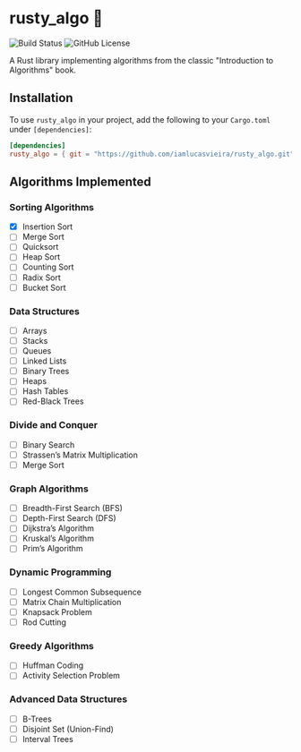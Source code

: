 # rusty_algo 🦀
![Build Status](https://github.com/iamlucasvieira/rusty_algo/actions/workflows/rust.yml/badge.svg)
![GitHub License](https://img.shields.io/github/license/iamlucasvieira/rusty_algo?link=https%3A%2F%2Fgithub.com%2Fiamlucasvieira%2Frusty_algo%2Fblob%2Fmain%2FLICENSE)


A Rust library implementing algorithms from the classic "Introduction to Algorithms" book.

## Installation

To use `rusty_algo` in your project, add the following to your `Cargo.toml` under `[dependencies]`:

```toml
[dependencies]
rusty_algo = { git = "https://github.com/iamlucasvieira/rusty_algo.git" }
```

## Algorithms Implemented

### Sorting Algorithms
- [x] Insertion Sort
- [ ] Merge Sort
- [ ] Quicksort
- [ ] Heap Sort
- [ ] Counting Sort
- [ ] Radix Sort
- [ ] Bucket Sort

### Data Structures
- [ ] Arrays
- [ ] Stacks
- [ ] Queues
- [ ] Linked Lists
- [ ] Binary Trees
- [ ] Heaps
- [ ] Hash Tables
- [ ] Red-Black Trees

### Divide and Conquer
- [ ] Binary Search
- [ ] Strassen’s Matrix Multiplication
- [ ] Merge Sort

### Graph Algorithms
- [ ] Breadth-First Search (BFS)
- [ ] Depth-First Search (DFS)
- [ ] Dijkstra’s Algorithm
- [ ] Kruskal’s Algorithm
- [ ] Prim’s Algorithm

### Dynamic Programming
- [ ] Longest Common Subsequence
- [ ] Matrix Chain Multiplication
- [ ] Knapsack Problem
- [ ] Rod Cutting

### Greedy Algorithms
- [ ] Huffman Coding
- [ ] Activity Selection Problem

### Advanced Data Structures
- [ ] B-Trees
- [ ] Disjoint Set (Union-Find)
- [ ] Interval Trees
